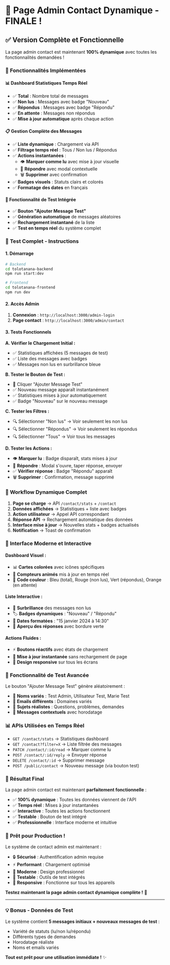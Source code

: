 # 🎉 **Page Admin Contact Dynamique - FINALE !**

## ✅ **Version Complète et Fonctionnelle**

La page admin contact est maintenant **100% dynamique** avec toutes les fonctionnalités demandées !

### 🚀 **Fonctionnalités Implémentées**

#### **📊 Dashboard Statistiques Temps Réel**
- ✅ **Total** : Nombre total de messages
- ✅ **Non lus** : Messages avec badge "Nouveau"
- ✅ **Répondus** : Messages avec badge "Répondu"
- ✅ **En attente** : Messages non répondus
- ✅ **Mise à jour automatique** après chaque action

#### **📋 Gestion Complète des Messages**
- ✅ **Liste dynamique** : Chargement via API
- ✅ **Filtrage temps réel** : Tous / Non lus / Répondus
- ✅ **Actions instantanées** :
  - 👁️ **Marquer comme lu** avec mise à jour visuelle
  - 💬 **Répondre** avec modal contextuelle
  - 🗑️ **Supprimer** avec confirmation
- ✅ **Badges visuels** : Statuts clairs et colorés
- ✅ **Formatage des dates** en français

#### **🧪 Fonctionnalité de Test Intégrée**
- ✅ **Bouton "Ajouter Message Test"** 
- ✅ **Génération automatique** de messages aléatoires
- ✅ **Rechargement instantané** de la liste
- ✅ **Test en temps réel** du système complet

### 🎯 **Test Complet - Instructions**

#### **1. Démarrage**
```bash
# Backend
cd tolotanana-backend
npm run start:dev

# Frontend  
cd tolotanana-frontend
npm run dev
```

#### **2. Accès Admin**
1. **Connexion** : `http://localhost:3000/admin-login`
2. **Page contact** : `http://localhost:3000/admin/contact`

#### **3. Tests Fonctionnels**

**A. Vérifier le Chargement Initial :**
- ✅ Statistiques affichées (5 messages de test)
- ✅ Liste des messages avec badges
- ✅ Messages non lus en surbrillance bleue

**B. Tester le Bouton de Test :**
- 🧪 Cliquer "Ajouter Message Test"
- ✅ Nouveau message apparaît instantanément
- ✅ Statistiques mises à jour automatiquement
- ✅ Badge "Nouveau" sur le nouveau message

**C. Tester les Filtres :**
- 🔍 Sélectionner "Non lus" → Voir seulement les non lus
- 🔍 Sélectionner "Répondus" → Voir seulement les répondus
- 🔍 Sélectionner "Tous" → Voir tous les messages

**D. Tester les Actions :**
- 👁️ **Marquer lu** : Badge disparaît, stats mises à jour
- 💬 **Répondre** : Modal s'ouvre, taper réponse, envoyer
- ✅ **Vérifier réponse** : Badge "Répondu" apparaît
- 🗑️ **Supprimer** : Confirmation, message supprimé

### 🔄 **Workflow Dynamique Complet**

1. **Page se charge** → API `/contact/stats` + `/contact`
2. **Données affichées** → Statistiques + liste avec badges
3. **Action utilisateur** → Appel API correspondant
4. **Réponse API** → Rechargement automatique des données
5. **Interface mise à jour** → Nouvelles stats + badges actualisés
6. **Notification** → Toast de confirmation

### 🎨 **Interface Moderne et Interactive**

#### **Dashboard Visuel :**
- 📊 **Cartes colorées** avec icônes spécifiques
- 🔢 **Compteurs animés** mis à jour en temps réel
- 🎨 **Code couleur** : Bleu (total), Rouge (non lus), Vert (répondus), Orange (en attente)

#### **Liste Interactive :**
- 🎯 **Surbrillance** des messages non lus
- 🏷️ **Badges dynamiques** : "Nouveau" / "Répondu"
- 📅 **Dates formatées** : "15 janvier 2024 à 14:30"
- 💬 **Aperçu des réponses** avec bordure verte

#### **Actions Fluides :**
- ⚡ **Boutons réactifs** avec états de chargement
- 🔄 **Mise à jour instantanée** sans rechargement de page
- 📱 **Design responsive** sur tous les écrans

### 🧪 **Fonctionnalité de Test Avancée**

Le bouton "Ajouter Message Test" génère aléatoirement :
- 👤 **Noms variés** : Test Admin, Utilisateur Test, Marie Test
- 📧 **Emails différents** : Domaines variés
- 📝 **Sujets réalistes** : Questions, problèmes, demandes
- 💬 **Messages contextuels** avec horodatage

### 📊 **APIs Utilisées en Temps Réel**

- `GET /contact/stats` → Statistiques dashboard
- `GET /contact?filter=X` → Liste filtrée des messages
- `PATCH /contact/:id/read` → Marquer comme lu
- `POST /contact/:id/reply` → Envoyer réponse
- `DELETE /contact/:id` → Supprimer message
- `POST /public/contact` → Nouveau message (via bouton test)

### 🎯 **Résultat Final**

La page admin contact est maintenant **parfaitement fonctionnelle** :

- ✅ **100% dynamique** : Toutes les données viennent de l'API
- ✅ **Temps réel** : Mises à jour instantanées
- ✅ **Interactive** : Toutes les actions fonctionnent
- ✅ **Testable** : Bouton de test intégré
- ✅ **Professionnelle** : Interface moderne et intuitive

### 🚀 **Prêt pour Production !**

Le système de contact admin est maintenant :
- 🔒 **Sécurisé** : Authentification admin requise
- ⚡ **Performant** : Chargement optimisé
- 🎨 **Moderne** : Design professionnel
- 🧪 **Testable** : Outils de test intégrés
- 📱 **Responsive** : Fonctionne sur tous les appareils

**Testez maintenant la page admin contact dynamique complète !** 🎉

---

### 💡 **Bonus - Données de Test**

Le système contient **5 messages initiaux + nouveaux messages de test** :
- Variété de statuts (lu/non lu/répondu)
- Différents types de demandes
- Horodatage réaliste
- Noms et emails variés

**Tout est prêt pour une utilisation immédiate !** ✨
